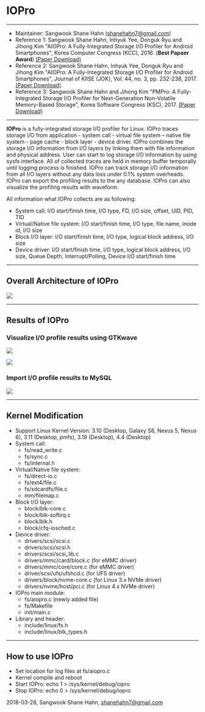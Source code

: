 # IOPro #

***

- Maintainer: Sangwook Shane Hahn (shanehahn7@gmail.com)
- Reference 1: Sangwook Shane Hahn, Inhyuk Yee, Donguk Ryu and Jihong Kim "AIOPro: A Fully-Integrated Storage I/O Profiler for Android Smartphones", Korea Computer Congress (KCC), 2016. (**Best Papaer Award**)
[(Paper Download)](http://cares.snu.ac.kr/?view=boardF&fileN=102865424058621e58c6f75.data)
- Reference 2: Sangwook Shane Hahn, Inhyuk Yee, Donguk Ryu and Jihong Kim "AIOPro: A Fully-Integrated Storage I/O Profiler for Android Smartphones", Journal of KIISE (JOK), Vol. 44, no. 3, pp. 232-238, 2017.
[(Paper Download)](http://cares.snu.ac.kr/?view=boardF&fileN=65733309659ce01e588cdb.data)
- Reference 3: Sangwook Shane Hahn and Jihong Kim "PMPro: A Fully-Integrated Storage I/O Profiler for Next-Generation Non-Volatile Memory-Based Storage", Korea Software Congress (KSC), 2017.
[(Paper Download)](http://cares.snu.ac.kr/?view=boardF&fileN=7488647945a1d3d6ca89b2.data)

---

**IOPro** is a fully-integrated storage I/O profiler for Linux. IOPro traces storage I/O from application - system call - virtual file system – native file system - page cache - block layer - device driver. IOPro combines the storage I/O information from I/O layers by linking them with file information and physical address. User can start to log storage I/O information by using sysfs interface. All of collected traces are held in memory buffer temporally until logging process is finished.
IOPro can track storage I/O information from all I/O layers without any data loss under 0.1% system overheads.
IOPro can export the profiling results to the any database. IOPro can also visualize the profiling results with waveform.

All information what IOPro collects are as following:

- System call: I/O start/finish time, I/O type, FD, I/O size, offset, UID, PID, TID
- Virtual/Native file system: I/O start/finish time,  I/O type, file name, inode id, I/O size
- Block I/O layer: I/O start/finish time, I/O type, logical block address, I/O size
- Device driver: I/O start/finish time,  I/O type, logical block address, I/O size, Queue Depth, Interrupt/Polling, Device I/O start/finish time

***

## Overall Architecture of IOPro #

![](https://postfiles.pstatic.net/MjAxODAzMjlfMTEw/MDAxNTIyMjkyMjcxOTAw.dGm4jIzitIntbOuFbWxRl7nn03EkcIqZm7TOTe5IIr0g.sEDOehnPhhROghO_9Z4veJaQT3_bz1E9_qPutCXIRPEg.JPEG.shanehahn/IOPro_OA.jpg?type=w773)

***

## Results of IOPro #

### Visualize I/O profile results using GTKwave #

![](https://postfiles.pstatic.net/MjAxODAzMjlfNjYg/MDAxNTIyMjk0NDMwNDUz.27liGhdTgm0Qi3Dhs2qyDDZl-kdHJf3hVJ_vDw-u4Hgg.XMJVXWc4BNd-wStbYqK5C8x_Uf2qreKFJ7AoNf8DenMg.JPEG.shanehahn/iopro_vis.jpg?type=w773)

![](https://postfiles.pstatic.net/MjAxODAzMjlfMTM5/MDAxNTIyMjk0NjYwOTY0.qAYauQi9XbIA0sZ6mgBqSjPr9Xx6qsh3QM0JxsTe60kg.ctveQhRiNVPpZYjZTPg3p38GI5gAEO_OOH2eeayQJRQg.JPEG.shanehahn/iopro_vis2.jpg?type=w773)


### Import I/O profile results to MySQL #

![](https://postfiles.pstatic.net/MjAxODAzMjlfMzkg/MDAxNTIyMjk0NDI2MjYw.KkwJws3TP3n_jH2wGcdHz6CcCNy0l33IsMRtYCOwJdMg.Z_DVLvufUafFgfjpSAud6SUnK10ZO0h-Bs1p_-aP7Eog.JPEG.shanehahn/iopro_db.jpg?type=w773)

 


***
## Kernel Modification ###

- Support Linux Kernel Version: 3.10 (Desktop, Galaxy S6, Nexus 5, Nexus 6), 3.11 (Desktop, pmfs), 3.19 (Desktop), 4.4 (Desktop)
- System call: 
  + fs/read_write.c 
  + fs/sync.c 
  + fs/internal.h
- Virtual/Native file system: 
  + fs/direct-io.c 
  + fs/ext4/file.c 
  + fs/sdcardfs/file.c 
  + mm/filemap.c
- Block I/O layer: 
  + block/blk-core.c 
  + block/blk-softirq.c 
  + block/blk.h 
  + block/cfq-iosched.c
- Device driver: 
  + drivers/scsi/scsi.c 
  + drivers/scsi/scsi.h 
  + drivers/scsi/scsi_lib.c
  + drivers/mmc/card/block.c (for eMMC driver)
  + drivers/mmc/core/core.c (for eMMC driver)
  + driver/scsi/ufs/ufshcd.c (for UFS driver)
  + drivers/block/nvme-core.c (for Linux 3.x NVMe driver)
  + drivers/nvme/host/pci.c (for Linux 4.x NVMe driver)
- IOPro main module: 
  + fs/aiopro.c (newly added file) 
  + fs/Makefile 
  + init/main.c
- Library and header: 
  + include/linux/fs.h 
  + include/linux/blk_types.h 

***

## How to use IOPro ###

- Set location for log files at fs/aiopro.c
- Kernel compile and reboot 
- Start IOPro: echo 1 > /sys/kernel/debug/iopro
- Stop IOPro: echo 0 > /sys/kernel/debug/iopro


2018-03-28, Sangwook Shane Hahn, shanehahn7@gmail.com
